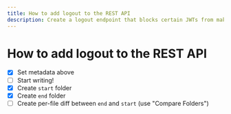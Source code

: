 ```yaml
---
title: How to add logout to the REST API
description: Create a logout endpoint that blocks certain JWTs from making further authenticated requests.
---
```


# How to add logout to the REST API

- [x] Set metadata above
- [ ] Start writing!
- [x] Create `start` folder
- [x] Create `end` folder
- [ ] Create per-file diff between `end` and `start` (use "Compare Folders")